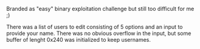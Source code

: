 Branded as "easy" binary exploitation challenge but still too difficult for me ;)

There was a list of users to edit consisting of 5 options and an input to provide your name. There was no obvious overflow in the input, but some buffer of lenght 0x240 was initialized to keep usernames.

